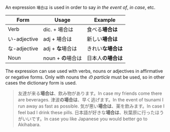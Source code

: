 An expression `場合は` is used in order to say *in the event of*, *in case*, etc.

|Form|Usage|Example|
|-|-|-|
|Verb|dic. + 場合は|食べる**場合は**|
|い-adjective|adj + 場合は|新しい**場合は**|
|な-adjective|adj + **な**場合は|きれい**な場合は**|
|Noun|noun + **の**場合は|日本人**の場合は**|

The expression can use used with verbs, nouns or adjectives in affirmative or negative forms. Only with nouns the *の particle* must be used, so in other cases the dictionary form is used.

>友達が来る**場合は**、飲み物があります。In case my friends come there are beverages.
>津波**の場合は**、早く逃げます。In the event of tsunami I run away as fast as possible.
>気が悪い**場合は**、薬を飲みます。In case I feel bad I drink these pills.
>日本語が好きな**場合は**、秋葉原に行ったほうがいいです。In case you like Japanese you would better go to Akihabara.